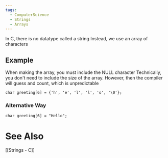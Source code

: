 ```yaml
---
tags:
  - ComputerScience
  - Strings
  - Arrays
---
```

In C, there is no datatype called a string
Instead, we use an array of characters

## Example
When making the array, you must include the NULL character
Technically, you don't need to include the size of the array. However, then the compiler will guess and count, which is unpredictable
```
char greeting[6] = {'h', 'e', 'l', 'l', 'o', '\0'};
```

### Alternative Way
```
char greeting[6] = "Hello";
```

# See Also
[[Strings - C]]